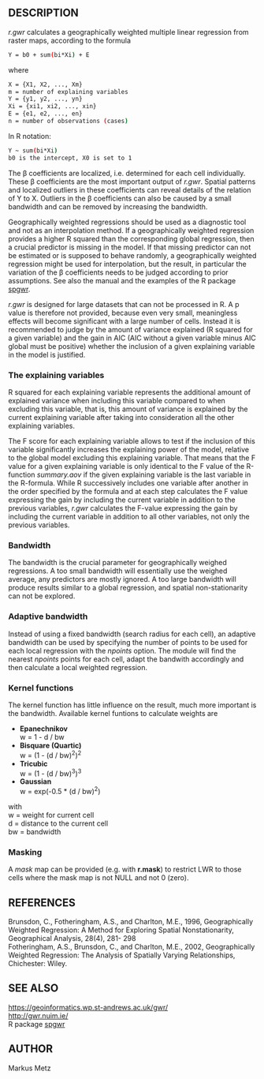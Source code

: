 ## DESCRIPTION

*r.gwr* calculates a geographically weighted multiple linear regression
from raster maps, according to the formula

```sh
Y = b0 + sum(bi*Xi) + E
```

where

```sh
X = {X1, X2, ..., Xm}
m = number of explaining variables
Y = {y1, y2, ..., yn}
Xi = {xi1, xi2, ..., xin}
E = {e1, e2, ..., en}
n = number of observations (cases)
```

In R notation:

```sh
Y ~ sum(bi*Xi)
b0 is the intercept, X0 is set to 1
```

The β coefficients are localized, i.e. determined for each cell
individually. These β coefficients are the most important output of
*r.gwr*. Spatial patterns and localized outliers in these coefficients
can reveal details of the relation of Y to X. Outliers in the β
coefficients can also be caused by a small bandwidth and can be removed
by increasing the bandwidth.

Geographically weighted regressions should be used as a diagnostic tool
and not as an interpolation method. If a geographically weighted
regression provides a higher R squared than the corresponding global
regression, then a crucial predictor is missing in the model. If that
missing predictor can not be estimated or is supposed to behave
randomly, a geographically weighted regression might be used for
interpolation, but the result, in particular the variation of the β
coefficients needs to be judged according to prior assumptions. See also
the manual and the examples of the R package
[spgwr](http://cran.rstudio.com/web/packages/spgwr/index.html).

*r.gwr* is designed for large datasets that can not be processed in R. A
p value is therefore not provided, because even very small, meaningless
effects will become significant with a large number of cells. Instead it
is recommended to judge by the amount of variance explained (R squared
for a given variable) and the gain in AIC (AIC without a given variable
minus AIC global must be positive) whether the inclusion of a given
explaining variable in the model is justified.

### The explaining variables

R squared for each explaining variable represents the additional amount
of explained variance when including this variable compared to when
excluding this variable, that is, this amount of variance is explained
by the current explaining variable after taking into consideration all
the other explaining variables.

The F score for each explaining variable allows to test if the inclusion
of this variable significantly increases the explaining power of the
model, relative to the global model excluding this explaining variable.
That means that the F value for a given explaining variable is only
identical to the F value of the R-function *summary.aov* if the given
explaining variable is the last variable in the R-formula. While R
successively includes one variable after another in the order specified
by the formula and at each step calculates the F value expressing the
gain by including the current variable in addition to the previous
variables, *r.gwr* calculates the F-value expressing the gain by
including the current variable in addition to all other variables, not
only the previous variables.

### Bandwidth

The bandwidth is the crucial parameter for geographically weighed
regressions. A too small bandwidth will essentially use the weighed
average, any predictors are mostly ignored. A too large bandwidth will
produce results similar to a global regression, and spatial
non-stationarity can not be explored.

### Adaptive bandwidth

Instead of using a fixed bandwidth (search radius for each cell), an
adaptive bandwidth can be used by specifying the number of points to be
used for each local regression with the *npoints* option. The module
will find the nearest *npoints* points for each cell, adapt the bandwith
accordingly and then calculate a local weighted regression.

### Kernel functions

The kernel function has little influence on the result, much more
important is the bandwidth. Available kernel funtions to calculate
weights are

- **Epanechnikov**  
    w = 1 - d / bw
- **Bisquare (Quartic)**  
    w = (1 - (d / bw)<sup>2</sup>)<sup>2</sup>
- **Tricubic**  
    w = (1 - (d / bw)<sup>3</sup>)<sup>3</sup>
- **Gaussian**  
    w = exp(-0.5 \* (d / bw)<sup>2</sup>)

with  
w = weight for current cell  
d = distance to the current cell  
bw = bandwidth

### Masking

A *mask* map can be provided (e.g. with **r.mask**) to restrict LWR to
those cells where the mask map is not NULL and not 0 (zero).

## REFERENCES

Brunsdon, C., Fotheringham, A.S., and Charlton, M.E., 1996,
Geographically Weighted Regression: A Method for Exploring Spatial
Nonstationarity, Geographical Analysis, 28(4), 281- 298  
Fotheringham, A.S., Brunsdon, C., and Charlton, M.E., 2002,
Geographically Weighted Regression: The Analysis of Spatially Varying
Relationships, Chichester: Wiley.  

## SEE ALSO

<https://geoinformatics.wp.st-andrews.ac.uk/gwr/>  
<http://gwr.nuim.ie/>  
R package [spgwr](https://cran.r-project.org/package=spgwr)

## AUTHOR

Markus Metz
